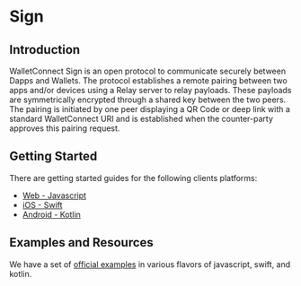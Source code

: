 # Sign

## Introduction

WalletConnect Sign is an open protocol to communicate securely between Dapps and Wallets. The protocol establishes a remote pairing between two apps and/or devices using a Relay server to relay payloads. These payloads are symmetrically encrypted through a shared key between the two peers. The pairing is initiated by one peer displaying a QR Code or deep link with a standard WalletConnect URI and is established when the counter-party approves this pairing request.

## Getting Started

There are getting started guides for the following clients platforms:

- [Web - Javascript](../javascript/sign/installation.md)
- [iOS - Swift](../swift/sign/installation.md)
- [Android - Kotlin](../kotlin/sign/installation.md)

## Examples and Resources

We have a set of [official examples](examples-and-resources.md) in various flavors of javascript, swift, and kotlin.
